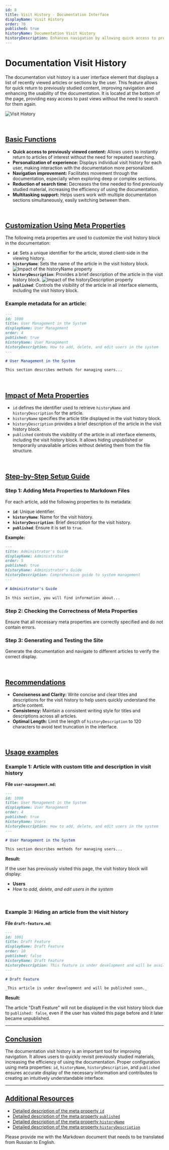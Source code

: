 ```yaml
---
id: 8
title: Visit History - Documentation Interface
displayName: Visit History
order: 70
published: true
historyName: Documentation Visit History
historyDescription: Enhances navigation by allowing quick access to previously viewed articles and sections.
---
```


# Documentation Visit History

The documentation visit history is a user interface element that displays a list of recently viewed articles or sections by the user. This feature allows for quick return to previously studied content, improving navigation and enhancing the usability of the documentation. It is located at the bottom of the page, providing easy access to past views without the need to search for them again.

![Visit History](https://raw.githubusercontent.com/SolarSpaceTech/product-documentation-content/refs/heads/main/ru/documentation/markdown/images/history.png)

<br/>

## [Basic Functions](basic-functions)

- **Quick access to previously viewed content:** Allows users to instantly return to articles of interest without the need for repeated searching.
- **Personalization of experience:** Displays individual visit history for each user, making interaction with the documentation more personalized.
- **Navigation improvement:** Facilitates movement through the documentation, especially when exploring deep or complex sections.
- **Reduction of search time:** Decreases the time needed to find previously studied material, increasing the efficiency of using the documentation.
- **Multitasking support:** Helps users work with multiple documentation sections simultaneously, easily switching between them.

<br/>

## [Customization Using Meta Properties](customization-using-meta-properties)

The following meta properties are used to customize the visit history block in the documentation:

- **`id`**: Sets a unique identifier for the article, stored client-side in the viewing history.
- **`historyName`**: Sets the name of the article in the visit history block.
  ![Impact of the historyName property](https://raw.githubusercontent.com/SolarSpaceTech/product-documentation-content/refs/heads/main/ru/documentation/markdown/images/history-name.png)
- **`historyDescription`**: Provides a brief description of the article in the visit history block.
  ![Impact of the historyDescription property](https://raw.githubusercontent.com/SolarSpaceTech/product-documentation-content/refs/heads/main/ru/documentation/markdown/images/history-description.png)
- **`published`**: Controls the visibility of the article in all interface elements, including the visit history block.

### Example metadata for an article:

```md
---
id: 1000
title: User Management in the System
displayName: User Management
order: 4
published: true
historyName: User Management
historyDescription: How to add, delete, and edit users in the system
---

# User Management in the System

This section describes methods for managing users...
```

<br/>

## [Impact of Meta Properties](impact-of-meta-properties)

- `id` defines the identifier used to retrieve `historyName` and `historyDescription` for the article.
- `historyName` specifies the article title displayed in the visit history block.
- `historyDescription` provides a brief description of the article in the visit history block.
- `published` controls the visibility of the article in all interface elements, including the visit history block. It allows hiding unpublished or temporarily
  unavailable articles without deleting them from the file structure.

<br/>

## [Step-by-Step Setup Guide](step-by-step-setup-guide)

### Step 1: Adding Meta Properties to Markdown Files

For each article, add the following properties to its metadata:

- **`id`**: Unique identifier.
- **`historyName`**: Name for the visit history.
- **`historyDescription`**: Brief description for the visit history.
- **`published`**: Ensure it is set to `true`.

**Example:**

```md
---
title: Administrator's Guide
displayName: Administrator
order: 5
published: true
historyName: Administrator's Guide
historyDescription: Comprehensive guide to system management
---

# Administrator's Guide

In this section, you will find information about...
```

### Step 2: Checking the Correctness of Meta Properties

Ensure that all necessary meta properties are correctly specified and do not contain errors.

### Step 3: Generating and Testing the Site

Generate the documentation and navigate to different articles to verify the correct display.

<br/>

## [Recommendations](recommendations)

- **Conciseness and Clarity:** Write concise and clear titles and descriptions for the visit history to help users quickly understand the article content.
- **Consistency:** Maintain a consistent writing style for titles and descriptions across all articles.
- **Optimal Length:** Limit the length of `historyDescription` to 120 characters to avoid text truncation in the interface.

<br/>

## [Usage examples](examples)

### Example 1: Article with custom title and description in visit history

**File `user-management.md`:**

```md
---
id: 1000
title: User Management in the System
displayName: User Management
order: 4
published: true
historyName: Users
historyDescription: How to add, delete, and edit users in the system
---

# User Management in the System

This section describes methods for managing users...
```

**Result:**

If the user has previously visited this page, the visit history block will display:

- **Users**
- _How to add, delete, and edit users in the system_

<br/>

### Example 3: Hiding an article from the visit history

**File `draft-feature.md`:**

```md
---
id: 1001
title: Draft Feature
displayName: Draft Feature
order: 10
published: false
historyName: Draft Feature
historyDescription: This feature is under development and will be available later
---

# Draft Feature

_This article is under development and will be published soon._
```

**Result:**

The article "Draft Feature" will not be displayed in the visit history block due to `published: false`, even if the user has visited this page before and it later became unpublished.

---

## [Conclusion](conclusion)

The documentation visit history is an important tool for improving navigation. It allows users to quickly revisit previously studied materials, increasing the efficiency of using the documentation. Proper configuration using meta properties: `id`, `historyName`, `historyDescription`, and `published` ensures accurate display of the necessary information and contributes to creating an intuitively understandable interface.

---

## [Additional Resources](additional-resources)

- [Detailed description of the meta property `id`]([44])
- [Detailed description of the meta property `published`]([46])
- [Detailed description of the meta property `historyName`]([43])
- [Detailed description of the meta property `historyDescription`]([42])

Please provide me with the Markdown document that needs to be translated from Russian to English.
